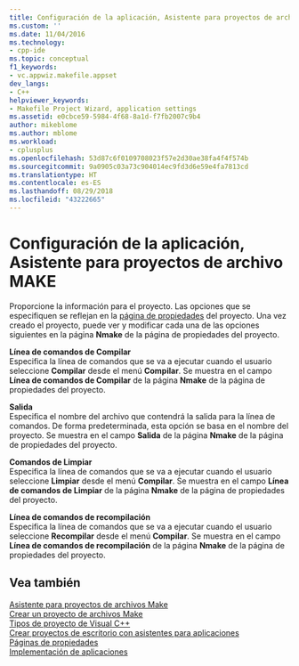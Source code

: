 ```yaml
---
title: Configuración de la aplicación, Asistente para proyectos de archivos Make | Microsoft Docs
ms.custom: ''
ms.date: 11/04/2016
ms.technology:
- cpp-ide
ms.topic: conceptual
f1_keywords:
- vc.appwiz.makefile.appset
dev_langs:
- C++
helpviewer_keywords:
- Makefile Project Wizard, application settings
ms.assetid: e0cbce59-5984-4f68-8a1d-f7fb2007c9b4
author: mikeblome
ms.author: mblome
ms.workload:
- cplusplus
ms.openlocfilehash: 53d87c6f0109708023f57e2d30ae38fa4f4f574b
ms.sourcegitcommit: 9a0905c03a73c904014ec9fd3d6e59e4fa7813cd
ms.translationtype: HT
ms.contentlocale: es-ES
ms.lasthandoff: 08/29/2018
ms.locfileid: "43222665"
---
```

# <a name="application-settings-makefile-project-wizard"></a>Configuración de la aplicación, Asistente para proyectos de archivo MAKE
Proporcione la información para el proyecto. Las opciones que se especifiquen se reflejan en la [página de propiedades](../ide/working-with-project-properties.md) del proyecto. Una vez creado el proyecto, puede ver y modificar cada una de las opciones siguientes en la página **Nmake** de la página de propiedades del proyecto.  
  
 **Línea de comandos de Compilar**  
 Especifica la línea de comandos que se va a ejecutar cuando el usuario seleccione **Compilar** desde el menú **Compilar**. Se muestra en el campo **Línea de comandos de Compilar** de la página **Nmake** de la página de propiedades del proyecto.  
  
 **Salida**  
 Especifica el nombre del archivo que contendrá la salida para la línea de comandos. De forma predeterminada, esta opción se basa en el nombre del proyecto. Se muestra en el campo **Salida** de la página **Nmake** de la página de propiedades del proyecto.  
  
 **Comandos de Limpiar**  
 Especifica la línea de comandos que se va a ejecutar cuando el usuario seleccione **Limpiar** desde el menú **Compilar**. Se muestra en el campo **Línea de comandos de Limpiar** de la página **Nmake** de la página de propiedades del proyecto.  
  
 **Línea de comandos de recompilación**  
 Especifica la línea de comandos que se va a ejecutar cuando el usuario seleccione **Recompilar** desde el menú **Compilar**. Se muestra en el campo **Línea de comandos de recompilación** de la página **Nmake** de la página de propiedades del proyecto.  
  
## <a name="see-also"></a>Vea también  
 [Asistente para proyectos de archivos Make](../ide/makefile-project-wizard.md)   
 [Crear un proyecto de archivos Make](../ide/creating-a-makefile-project.md)   
 [Tipos de proyecto de Visual C++](../ide/visual-cpp-project-types.md)   
 [Crear proyectos de escritorio con asistentes para aplicaciones](../ide/creating-desktop-projects-by-using-application-wizards.md)   
 [Páginas de propiedades](../ide/property-pages-visual-cpp.md)   
 [Implementación de aplicaciones](https://msdn.microsoft.com/4ff8881d-0daf-47e7-bfe7-774c625031b4)